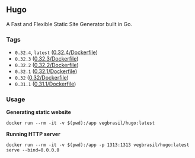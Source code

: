 ## Hugo
A Fast and Flexible Static Site Generator built in Go.

### Tags
* `0.32.4`, `latest` ([0.32.4/Dockerfile](https://github.com/vegbrasil/dockerfiles/tree/master/hugo/0.32.4/Dockerfile))
* `0.32.3` ([0.32.3/Dockerfile](https://github.com/vegbrasil/dockerfiles/tree/master/hugo/0.32.3/Dockerfile))
* `0.32.2` ([0.32.2/Dockerfile](https://github.com/vegbrasil/dockerfiles/tree/master/hugo/0.32.2/Dockerfile))
* `0.32.1` ([0.32.1/Dockerfile](https://github.com/vegbrasil/dockerfiles/tree/master/hugo/0.32.1/Dockerfile))
* `0.32` ([0.32/Dockerfile](https://github.com/vegbrasil/dockerfiles/tree/master/hugo/0.32/Dockerfile))
* `0.31.1` ([0.31.1/Dockerfile](https://github.com/vegbrasil/dockerfiles/tree/master/hugo/0.31.1/Dockerfile))

### Usage

**Generating static website**
```
docker run --rm -it -v $(pwd):/app vegbrasil/hugo:latest
```

**Running HTTP server**

```
docker run --rm -it -v $(pwd):/app -p 1313:1313 vegbrasil/hugo:latest serve --bind=0.0.0.0
```